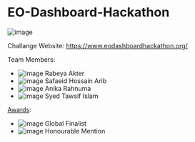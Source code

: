 # EO-Dashboard-Hackathon

![image](https://user-images.githubusercontent.com/44209638/180597257-cfbc2c25-aadb-4191-b705-a69ed1803153.png)


Challange Website: https://www.eodashboardhackathon.org/


Team Members:

* ![image](https://user-images.githubusercontent.com/44209638/180597371-09580744-fb97-4592-b2dc-992711494a58.png)
Rabeya Akter
* ![image](https://user-images.githubusercontent.com/44209638/180597431-ac8fa6a1-361f-4d73-86bc-fa269ff8bd80.png)
Safaeid Hossain Arib
* ![image](https://user-images.githubusercontent.com/44209638/180596811-694193a1-46b2-4ec9-ab7a-69357b1d72f6.png)
Anika Rahnuma
* ![image](https://user-images.githubusercontent.com/44209638/180596867-86a65ee1-2469-40a3-a6e2-6f00d203febb.png)
Syed Tawsif Islam


[Awards](https://www.eodashboardhackathon.org/challenges/agricultural-impact/agricultural-impacts-of-covid-19/teams/tech-nerds-1/project):
* ![image](https://user-images.githubusercontent.com/44209638/180597568-41a23fdd-84a8-473d-947f-e5ba006bfa19.png)
Global Finalist
* ![image](https://user-images.githubusercontent.com/44209638/180597586-61f9f121-228f-4e6a-89fa-7fdc2e218f83.png)
Honourable Mention
